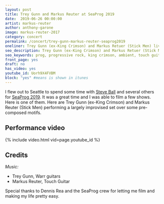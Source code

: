 ```yaml
---
layout: post
title: Trey Gunn and Markus Reuter at SeaProg 2019
date:  2019-06-26 00:00:00
artist: markus-reuter
author: anthony-garone
image: markus-reuter-2017
category: concert
permalink: /concert/trey-gunn-markus-reuter-seaprog2019
oneliner: Trey Gunn (ex-King Crimson) and Markus Retuer (Stick Men) live at the SeaProg 2019 festival.
seo_description: Trey Gunn (ex-King Crimson) and Markus Retuer (Stick Men) live at the SeaProg 2019 festival.
seo_keywords: prog, progressive rock, king crimson, ambient, touch guitar, improvisation, seattle, seaprog
front_page: yes
draft: no
has_video: yes
youtube_id: Uorh9X4FVBM
block: "yes" #means is shown in itunes
---
```


I flew out to Seattle to spend some time with [Steve Ball](/discover/steve-ball) and several others for [SeaProg 2019](http://seaprogfest.org/). It was a great time and I was able to film a few shows. Here is one of them. Here are Trey Gunn (ex-King Crimson) and Markus Reuter (Stick Men) performing a largely improvised set over some pre-composed motifs.

## Performance video

{% include video.html vid=page.youtube_id %}

## Credits

*Music:*

* Trey Gunn, Warr guitars
* Markus Reuter, Touch Guitar

Special thanks to Dennis Rea and the SeaProg crew for letting me film and making my life pretty easy.
